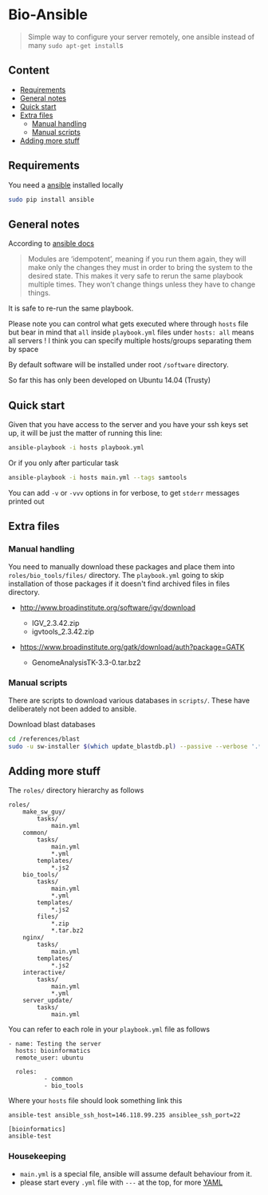 # Bio-Ansible 

> Simple way to configure your server remotely, one ansible instead of many `sudo apt-get install`s

## Content 

- [Requirements](#requirements)
- [General notes](#general-notes)
- [Quick start](#quick-start)
- [Extra files](#extra-files)
  - [Manual handling](#manual-handling)
  - [Manual scripts](#manual-scripts)
- [Adding more stuff](#adding-more-stuff)

## Requirements

You need a [ansible](http://docs.ansible.com/ansible/index.html) installed locally

```BASH
sudo pip install ansible
```

## General notes

According to [ansible docs](http://docs.ansible.com/ansible/playbooks_intro.html)

> Modules are ‘idempotent’, meaning if you run them again, they will make only the changes they must in order to bring the system to the desired state. This makes it very safe to rerun the same playbook multiple times. They won’t change things unless they have to change things.

It is safe to re-run the same playbook.

Please note you can control what gets executed where through `hosts` file but bear in mind that `all` inside `playbook.yml` files under `hosts: all` means all servers ! I think you can specify multiple hosts/groups separating them by space

By default software will be installed under root `/software` directory.

So far this has only been developed on Ubuntu 14.04 (Trusty)

## Quick start

Given that you have access to the server and you have your ssh keys set up, it will be just the matter of running this line:

```BASH
ansible-playbook -i hosts playbook.yml
```

Or if you only after particular task

```BASH
ansible-playbook -i hosts main.yml --tags samtools
```

You can add `-v` or `-vvv` options in for verbose, to get `stderr` messages printed out

## Extra files

### Manual handling

You need to manually download these packages and place them into `roles/bio_tools/files/` directory.
The `playbook.yml` going to skip installation of those packages if it doesn't find archived files in files directory.

- http://www.broadinstitute.org/software/igv/download

    - IGV_2.3.42.zip
    - igvtools_2.3.42.zip

- https://www.broadinstitute.org/gatk/download/auth?package=GATK

    - GenomeAnalysisTK-3.3-0.tar.bz2

### Manual scripts

There are scripts to download various databases in `scripts/`. These have deliberately not been added to ansible.

Download blast databases

```BASH
cd /references/blast
sudo -u sw-installer $(which update_blastdb.pl) --passive --verbose '.*'
```

## Adding more stuff

The `roles/` directory hierarchy as follows

```
roles/
    make_sw_guy/
        tasks/
            main.yml
    common/
        tasks/
            main.yml
            *.yml
        templates/
            *.js2
    bio_tools/
        tasks/
            main.yml
            *.yml
        templates/
            *.js2
        files/
            *.zip
            *.tar.bz2
    nginx/
        tasks/
            main.yml
        templates/
            *.js2
    interactive/
        tasks/
            main.yml
            *.yml
    server_update/
        tasks/
            main.yml
```

You can refer to each role in your `playbook.yml` file as follows

```
- name: Testing the server
  hosts: bioinformatics
  remote_user: ubuntu

  roles:
          - common
          - bio_tools
```

Where your `hosts` file should look something link this

```
ansible-test ansible_ssh_host=146.118.99.235 ansiblee_ssh_port=22

[bioinformatics]
ansible-test
```

### Housekeeping 

- `main.yml` is a special file, ansible will assume default behaviour from it.
- please start every `.yml` file with `---` at the top, for more [YAML](http://www.yaml.org/spec/1.2/spec.html)

